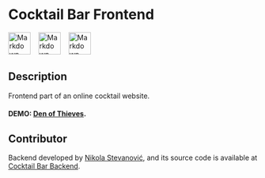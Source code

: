 # Cocktail Bar Frontend

[<img src="https://sandstorm.de/_Resources/Persistent/3/2/8/5/3285416e8503b2c8354c321bcd690cf550b8b2d3/React-Logo.svg"
alt="Markdown React icon"
height="45px"
/>](https://reactjs.org/)&nbsp;&nbsp;&nbsp;
[<img src="https://mui.com/static/logo.png"
alt="Markdown Material UI icon"
height="45px"
/>](https://material-ui.com/)&nbsp;&nbsp;&nbsp;
[<img src="https://iconape.com/wp-content/files/dw/349197/svg/netlify-seeklogo.com.svg"
alt="Markdown Netlify icon"
height="45px"
/>](https://www.netlify.com/)&nbsp;&nbsp;&nbsp;

## Description

Frontend part of an online cocktail website.

#### DEMO: [Den of Thieves](https://den-of-thieves.netlify.app/).

## Contributor

Backend developed by [Nikola Stevanović](https://github.com/Jonny137),
and its source code is available at [Cocktail Bar Backend](https://github.com/Jonny137/cocktail_bar_backend).
